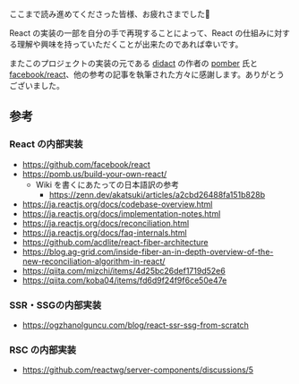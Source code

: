 ここまで読み進めてくださった皆様、お疲れさまでした🎉 

React の実装の一部を自分の手で再現することによって、React の仕組みに対する理解や興味を持っていただくことが出来たのであれば幸いです。

またこのプロジェクトの実装の元である [didact](https://github.com/pomber/didact) の作者の [pomber](https://github.com/pomber) 氏と [facebook/react](https://github.com/facebook/react)、他の参考の記事を執筆された方々に感謝します。ありがとうございました。

## 参考

### React の内部実装

- https://github.com/facebook/react
- https://pomb.us/build-your-own-react/
  - Wiki を書くにあたっての日本語訳の参考
    - https://zenn.dev/akatsuki/articles/a2cbd26488fa151b828b
- https://ja.reactjs.org/docs/codebase-overview.html
- https://ja.reactjs.org/docs/implementation-notes.html
- https://ja.reactjs.org/docs/reconciliation.html
- https://ja.reactjs.org/docs/faq-internals.html
- https://github.com/acdlite/react-fiber-architecture
- https://blog.ag-grid.com/inside-fiber-an-in-depth-overview-of-the-new-reconciliation-algorithm-in-react/
- https://qiita.com/mizchi/items/4d25bc26def1719d52e6
- https://qiita.com/koba04/items/fd6d9f24f9f6ce50e47e

### SSR・SSGの内部実装
- https://ogzhanolguncu.com/blog/react-ssr-ssg-from-scratch

### RSC の内部実装
- https://github.com/reactwg/server-components/discussions/5
